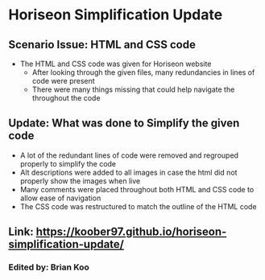 # Horiseon Simplification Update

## Scenario Issue: HTML and CSS code
* The HTML and CSS code was given for Horiseon website
  * After looking through the given files, many redundancies in lines of code were present
  * There were many things missing that could help navigate the throughout the code

## Update: What was done to Simplify the given code
* A lot of the redundant lines of code were removed and regrouped properly to simplify the code
* Alt descriptions were added to all images in case the html did not properly show the images when live
* Many comments were placed throughout both HTML and CSS code to allow ease of navigation
* The CSS code was restructured to match the outline of the HTML code

## Link: https://koober97.github.io/horiseon-simplification-update/

### Edited by: Brian Koo
